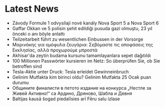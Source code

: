 # Latest News
-  Závody Formule 1 odvysílají nové kanály Nova Sport 5 a Nova Sport 6
-  Gaffar Okkan ve 5 polisin şehit edildiği pusuda gazi olmuştu, 23 yıl önceki o anı böyle anlattı
-  Teilzeitarbeit führt zu wesentlichen Einbussen in der Vorsorge
-  Μαρινάκης για ομόφυλα ζευγάρια: Σεβόμαστε τις αποφάσεις της Εκκλησίας, αλλά προχωρούμε μπροστά
-  Akhisar'da zeytin budama kursunu tamamlayanlara sepet dağıtıldı
-  100 Millionen Passwörter kursieren im Netz: So überprüfen Sie, ob Sie betroffen sind
-  Tesla-Aktie unter Druck: Tesla erleidet Gewinneinbruch
-  Gelinim Mutfakta kim birinci oldu? Gelinim Mutfakta 25 Ocak puan durumu
-  Общините финалисти в петото издание на конкурса „Нестле за Живей Активно!“ са Ардино, Дряново, Шабла и Девня
-  Baltijas kausā šogad piedalīsies arī Fēru salu izlase
